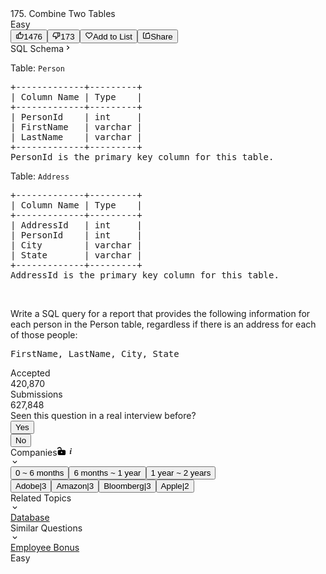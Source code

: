 <div data-key="description-content" data-cy="description-content" class="tab-pane__ncJk css-1eusa4c-TabContent e5i1odf5"><div class="description__24sA"><div class="css-101rr4k"><div data-cy="question-title" class="css-v3d350">175. Combine Two Tables</div><div class="css-10o4wqw"><div diff="easy" class="css-14oi08n">Easy</div><button class="btn__r7r7 css-1rdgofi"><svg viewBox="0 0 24 24" width="1em" height="1em" class="icon__1Md2"><path fill-rule="evenodd" d="M7 19v-8H4v8h3zM7 9c0-.55.22-1.05.58-1.41L14.17 1l1.06 1.05c.27.27.44.65.44 1.06l-.03.32L14.69 8H21c1.1 0 2 .9 2 2v2c0 .26-.05.5-.14.73l-3.02 7.05C19.54 20.5 18.83 21 18 21H4a2 2 0 0 1-2-2v-8a2 2 0 0 1 2-2h3zm2 0v10h9l3-7v-2h-9l1.34-5.34L9 9z"></path></svg><span>1476</span></button><button class="btn__r7r7 css-1rdgofi"><svg viewBox="0 0 24 24" width="1em" height="1em" class="icon__1Md2"><path fill-rule="evenodd" d="M17 3v12c0 .55-.22 1.05-.58 1.41L9.83 23l-1.06-1.05c-.27-.27-.44-.65-.44-1.06l.03-.32.95-4.57H3c-1.1 0-2-.9-2-2v-2c0-.26.05-.5.14-.73l3.02-7.05C4.46 3.5 5.17 3 6 3h11zm-2 12V5H6l-3 7v2h9l-1.34 5.34L15 15zm2-2h3V5h-3V3h3a2 2 0 0 1 2 2v8a2 2 0 0 1-2 2h-3v-2z"></path></svg><span>173</span></button><button class="btn__r7r7 css-1rdgofi"><svg viewBox="0 0 24 24" width="1em" height="1em" class="icon__1Md2"><path fill-rule="evenodd" d="M16.5 3c-1.74 0-3.41.81-4.5 2.09C10.91 3.81 9.24 3 7.5 3 4.42 3 2 5.42 2 8.5c0 3.78 3.4 6.86 8.55 11.54L12 21.35l1.45-1.32C18.6 15.36 22 12.28 22 8.5 22 5.42 19.58 3 16.5 3zm-4.4 15.55l-.1.1-.1-.1C7.14 14.24 4 11.39 4 8.5 4 6.5 5.5 5 7.5 5c1.54 0 3.04.99 3.57 2.36h1.87C13.46 5.99 14.96 5 16.5 5c2 0 3.5 1.5 3.5 3.5 0 2.89-3.14 5.74-7.9 10.05z"></path></svg><span>Add to List</span></button><button class="btn__r7r7 css-1rdgofi"><svg viewBox="0 0 24 24" width="1em" height="1em" class="icon__1Md2"><path fill-rule="evenodd" d="M17 5V2l5 5h-9a2 2 0 0 0-2 2v8H9V9a4 4 0 0 1 4-4h4zm3 14V9h2v10a2 2 0 0 1-2 2H4a2 2 0 0 1-2-2V5a2 2 0 0 1 2-2h3v2H4v14h16z"></path></svg><span>Share</span></button></div></div><div class="content__u3I1 question-content__JfgR"><div class="sql-schema-wrapper__3VBi"><a class="sql-schema-link__3cEg">SQL Schema<svg viewBox="0 0 24 24" width="1em" height="1em" class="icon__1Md2"><path fill-rule="evenodd" d="M10 6L8.59 7.41 13.17 12l-4.58 4.59L10 18l6-6z"></path></svg></a></div><div><p>Table: <code>Person</code></p>

<pre>+-------------+---------+
| Column Name | Type    |
+-------------+---------+
| PersonId    | int     |
| FirstName   | varchar |
| LastName    | varchar |
+-------------+---------+
PersonId is the primary key column for this table.
</pre>

<p>Table: <code>Address</code></p>

<pre>+-------------+---------+
| Column Name | Type    |
+-------------+---------+
| AddressId   | int     |
| PersonId    | int     |
| City        | varchar |
| State       | varchar |
+-------------+---------+
AddressId is the primary key column for this table.
</pre>

<p>&nbsp;</p>

<p>Write a SQL query for a report that provides the following information for each person in the Person table, regardless if there is an address for each of those people:</p>

<pre>FirstName, LastName, City, State
</pre>
</div></div><div style="position: relative;"><div class="css-q9155n"><div class="css-oqu510"><div class="css-y3si18">Accepted</div><div class="css-jkjiwi">420,870</div></div><div class="css-oqu510"><div class="css-y3si18">Submissions</div><div class="css-jkjiwi">627,848</div></div></div><div class="erd_scroll_detection_container erd_scroll_detection_container_animation_active" style="visibility: hidden; display: inline; width: 0px; height: 0px; z-index: -1; overflow: hidden; margin: 0px; padding: 0px;"><div dir="ltr" class="erd_scroll_detection_container" style="position: absolute; flex: 0 0 auto; overflow: hidden; z-index: -1; visibility: hidden; width: 100%; height: 100%; left: 0px; top: 0px;"><div class="erd_scroll_detection_container" style="position: absolute; flex: 0 0 auto; overflow: hidden; z-index: -1; visibility: hidden; inset: -11px -10px -10px -11px;"><div style="position: absolute; flex: 0 0 auto; overflow: scroll; z-index: -1; visibility: hidden; width: 100%; height: 100%;"><div style="position: absolute; left: 0px; top: 0px; width: 474px; height: 71px;"></div></div><div style="position: absolute; flex: 0 0 auto; overflow: scroll; z-index: -1; visibility: hidden; width: 100%; height: 100%;"><div style="position: absolute; width: 200%; height: 200%;"></div></div></div></div></div></div><div class="header__28Cb"><div class="title__3BS7" data-size="sm">Seen this question in a real interview before?</div><div class="btn-wrapper__19Tg"><button class="btn__1z2C btn-xs__3fYh btn-info__3EMF action-btn__DKeo" data-no-border="false"><div class="btn-content-container__2HVS"><span class="btn-content__2V4r">Yes</span></div></button></div><div class="btn-wrapper__19Tg"><button class="btn__1z2C btn-xs__3fYh btn-info__3EMF action-btn__DKeo" data-no-border="false"><div class="btn-content-container__2HVS"><span class="btn-content__2V4r">No</span></div></button></div></div><div class="css-isal7m"><div class="css-blecvm e5i1odf0"><div class="css-1jqueqk"><div class="header__2X5E">Companies<svg viewBox="0 0 1024 1024" width="1em" height="1em" class="icon__1Md2 unlock-icon__zqck"><path fill-rule="evenodd" d="M393.162 246.469c0-80.108-67.427-145.644-151.237-145.644-65.851 0-123.274 40.802-143.597 99.643a50.412 50.412 0 1 1-95.31-32.847C37.36 68.057 133.144 0 241.925 0c138.87 0 252.061 110.04 252.061 246.469v106.417h312.872c83.495 0 151.237 67.742 151.237 151.237v302.474c0 83.495-67.742 151.237-151.237 151.237H201.91A151.237 151.237 0 0 1 50.673 806.597V504.123c0-83.495 67.742-151.237 151.237-151.237h191.252zM493.75 557.686a78.77 78.77 0 1 0 0 157.539 78.77 78.77 0 0 0 0-157.539z"></path></svg><svg viewBox="0 0 24 24" width="1em" height="1em" class="icon__1Md2 info-icon__2U30"><path fill-rule="evenodd" d="M13.91 3.5c.436.031.795.187 1.075.468.28.28.421.63.421 1.052 0 .42-.14.771-.42 1.052-.281.28-.64.42-1.076.42-.437 0-.795-.14-1.076-.42-.28-.28-.42-.631-.42-1.052 0-.421.14-.772.42-1.052.28-.281.64-.437 1.076-.468zm-.374 4.77c.56 0 .85.233.865.7.015.468-.024.874-.117 1.217l-1.17 4.395c-.404 1.465-.576 2.385-.514 2.759.125.25.398.25.819 0 .42-.25.818-.5 1.192-.748l.047-.047c.062 0 .125.03.187.093l.187.328c.031.062 0 .124-.094.187L12.6 18.79c-.405.28-.966.507-1.683.678-.717.172-1.029-.35-.935-1.566.561-2.681 1.036-4.684 1.426-6.009.39-1.325.101-1.675-.865-1.052l-1.075.702c-.094.062-.156.085-.187.07-.032-.016-.078-.102-.14-.257L9 11.122c0-.031.047-.094.14-.187.094-.094.678-.522 1.754-1.286 1.075-.764 1.956-1.224 2.642-1.38z"></path></svg></div></div><svg viewBox="0 0 24 24" width="1em" height="1em" class="icon__1Md2 css-1ehpd12"><path fill-rule="evenodd" d="M16.59 8.59L12 13.17 7.41 8.59 6 10l6 6 6-6z"></path></svg></div><div class="css-1hky5w4"><span class="time-period-button-group__2HTV"><button class="time-period-button__3neY selected__1jx3">0 ~ 6 months</button><button class="time-period-button__3neY">6 months ~ 1 year</button><button class="time-period-button__3neY">1 year ~ 2 years</button></span><div class="company-tag-wrapper__1rBy"><a href="/company/adobe"><button class="btn__1z2C btn-xs__3fYh tag-btn__3sGH company-tag__23z7" data-no-border="false"><div class="btn-content-container__2HVS"><span class="btn-content__2V4r">Adobe</span><span class="separator__2KJB">|</span><span>3</span></div></button></a><a href="/company/amazon"><button class="btn__1z2C btn-xs__3fYh tag-btn__3sGH company-tag__23z7" data-no-border="false"><div class="btn-content-container__2HVS"><span class="btn-content__2V4r">Amazon</span><span class="separator__2KJB">|</span><span>3</span></div></button></a><a href="/company/bloomberg"><button class="btn__1z2C btn-xs__3fYh tag-btn__3sGH company-tag__23z7" data-no-border="false"><div class="btn-content-container__2HVS"><span class="btn-content__2V4r">Bloomberg</span><span class="separator__2KJB">|</span><span>3</span></div></button></a><a href="/company/apple"><button class="btn__1z2C btn-xs__3fYh tag-btn__3sGH company-tag__23z7" data-no-border="false"><div class="btn-content-container__2HVS"><span class="btn-content__2V4r">Apple</span><span class="separator__2KJB">|</span><span>2</span></div></button></a></div></div></div><div class="css-isal7m"><div class="css-blecvm e5i1odf0"><div class="css-1jqueqk"><div class="header__2RZv">Related Topics</div></div><svg viewBox="0 0 24 24" width="1em" height="1em" class="icon__1Md2 css-1ehpd12"><path fill-rule="evenodd" d="M16.59 8.59L12 13.17 7.41 8.59 6 10l6 6 6-6z"></path></svg></div><div class="css-1hky5w4"><a class="topic-tag__1jni" href="/tag/database/"><span data-size="xs" class="tag__24Rd">Database</span></a></div></div><div class="css-isal7m"><div class="css-blecvm e5i1odf0"><div class="css-1jqueqk"><div class="header__qVrK">Similar Questions</div></div><svg viewBox="0 0 24 24" width="1em" height="1em" class="icon__1Md2 css-1ehpd12"><path fill-rule="evenodd" d="M16.59 8.59L12 13.17 7.41 8.59 6 10l6 6 6-6z"></path></svg></div><div class="css-1hky5w4"><div class="question__25Pw"><a class="title__1kvt" href="/problems/employee-bonus/">Employee Bonus</a><div class="difficulty__ES5S">Easy</div></div></div></div></div></div>